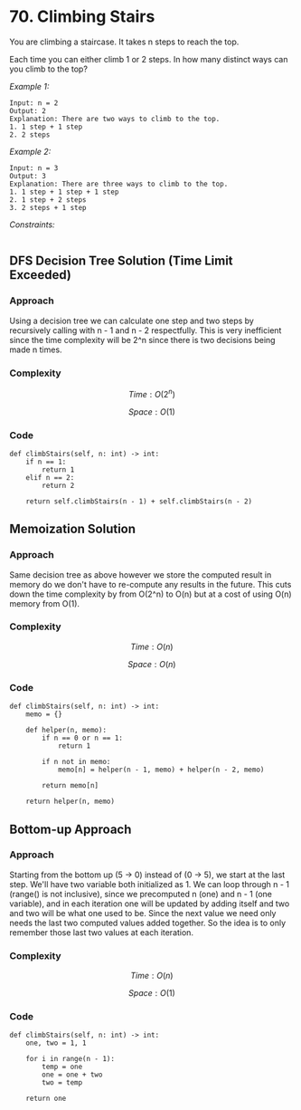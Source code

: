 # 70. Climbing Stairs
You are climbing a staircase. It takes n steps to reach the top.

Each time you can either climb 1 or 2 steps. In how many distinct ways can you climb to the top?

*Example 1:*

```
Input: n = 2
Output: 2
Explanation: There are two ways to climb to the top.
1. 1 step + 1 step
2. 2 steps
```

*Example 2:*

```
Input: n = 3
Output: 3
Explanation: There are three ways to climb to the top.
1. 1 step + 1 step + 1 step
2. 1 step + 2 steps
3. 2 steps + 1 step
```

*Constraints:*

```

```

## DFS Decision Tree Solution (Time Limit Exceeded)

### Approach
Using a decision tree we can calculate one step and two steps by recursively calling with n - 1 and n - 2 respectfully. This is very inefficient since the time complexity will be 2^n since there is two decisions being made n times.

### Complexity
$$Time: O(2^n)$$

$$Space: O(1)$$

### Code
```
def climbStairs(self, n: int) -> int:
    if n == 1:
        return 1
    elif n == 2:
        return 2

    return self.climbStairs(n - 1) + self.climbStairs(n - 2)
```

## Memoization Solution

### Approach
Same decision tree as above however we store the computed result in memory do we don't have to re-compute any results in the future. This cuts down the time complexity by from O(2^n) to O(n) but at a cost of using O(n) memory from O(1).

### Complexity
$$Time: O(n)$$

$$Space: O(n)$$

### Code
```
def climbStairs(self, n: int) -> int:
    memo = {}

    def helper(n, memo):
        if n == 0 or n == 1:
            return 1

        if n not in memo:
            memo[n] = helper(n - 1, memo) + helper(n - 2, memo)
        
        return memo[n]

    return helper(n, memo)
```

## Bottom-up Approach

### Approach
Starting from the bottom up (5 -> 0) instead of (0 -> 5), we start at the last step. We'll have two variable both initialized as 1. We can loop through n - 1 (range() is not inclusive), since we precomputed n (one) and n - 1 (one variable), and in each iteration one will be updated by adding itself and two and two will be what one used to be. Since the next value we need only needs the last two computed values added together. So the idea is to only remember those last two values at each iteration.

### Complexity
$$Time: O(n)$$

$$Space: O(1)$$

### Code
```
def climbStairs(self, n: int) -> int:
    one, two = 1, 1

    for i in range(n - 1):
        temp = one
        one = one + two
        two = temp

    return one
```